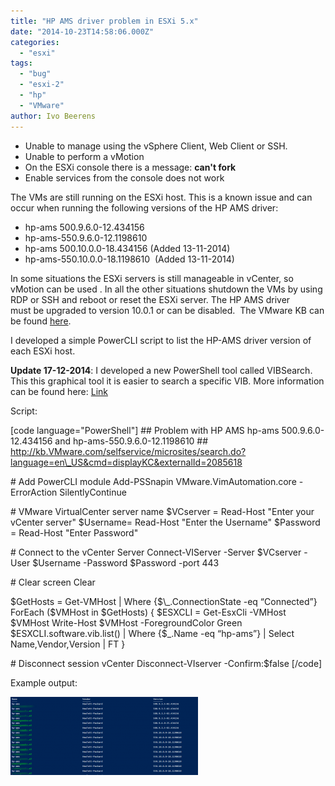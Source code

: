 ```yaml
---
title: "HP AMS driver problem in ESXi 5.x"
date: "2014-10-23T14:58:06.000Z"
categories: 
  - "esxi"
tags: 
  - "bug"
  - "esxi-2"
  - "hp"
  - "VMware"
author: Ivo Beerens
---
```


- Unable to manage using the vSphere Client, Web Client or SSH.
- Unable to perform a vMotion
- On the ESXi console there is a message: **can't fork**
- Enable services from the console does not work

The VMs are still running on the ESXi host. This is a known issue and can occur when running the following versions of the HP AMS driver:

- hp-ams 500.9.6.0-12.434156
- hp-ams-550.9.6.0-12.1198610
- hp-ams 500.10.0.0-18.434156 (Added 13-11-2014)
- hp-ams-550.10.0.0-18.1198610  (Added 13-11-2014)

In some situations the ESXi servers is still manageable in vCenter, so vMotion can be used . In all the other situations shutdown the VMs by using RDP or SSH and reboot or reset the ESXi server. The HP AMS driver must be upgraded to version 10.0.1 or can be disabled.  The VMware KB can be found [here](http://kb.VMware.com/selfservice/microsites/search.do?language=en_US&cmd=displayKC&externalId=2085618).

I developed a simple PowerCLI script to list the HP-AMS driver version of each ESXi host.

**Update 17-12-2014**: I developed a new PowerShell tool called VIBSearch. This this graphical tool it is easier to search a specific VIB. More information can be found here: [Link](https://www.ivobeerens.nl/2014/12/17/vibsearch-finding-vib-versions/)

Script:

\[code language="PowerShell"\] ## Problem with HP AMS hp-ams 500.9.6.0-12.434156 and hp-ams-550.9.6.0-12.1198610 ## http://kb.VMware.com/selfservice/microsites/search.do?language=en\_US&cmd=displayKC&externalId=2085618

\# Add PowerCLI module Add-PSSnapin VMware.VimAutomation.core -ErrorAction SilentlyContinue

\# VMware VirtualCenter server name $VCserver = Read-Host "Enter your vCenter server" $Username= Read-Host "Enter the Username" $Password = Read-Host "Enter Password"

\# Connect to the vCenter Server Connect-VIServer -Server $VCserver -User $Username -Password $Password -port 443

\# Clear screen Clear

$GetHosts = Get-VMHost | Where {$\_.ConnectionState -eq “Connected”} ForEach ($VMHost in $GetHosts) { $ESXCLI = Get-EsxCli -VMHost $VMHost Write-Host $VMHost -ForegroundColor Green $ESXCLI.software.vib.list() | Where {$\_.Name -eq “hp-ams”} | Select Name,Vendor,Version | FT }

\# Disconnect session vCenter Disconnect-VIserver -Confirm:$false \[/code\]

Example output:

[![hpams](images/hpams-300x125.png)](images/hpams.png)



